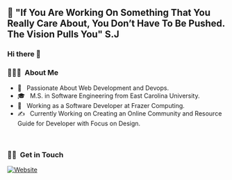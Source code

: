 ##  :gem: "If You Are Working On Something That You Really Care About, You Don’t Have To Be Pushed. The Vision Pulls You" S.J



### Hi there 👋

<h3> 👨🏻‍💻 &nbsp;About Me </h3>

- 🤔 &nbsp; Passionate About Web Development and Devops.
- 🎓 &nbsp; M.S. in Software Engineering from East Carolina University.
- 💼 &nbsp; Working as a Software Developer at Frazer Computing.
- ✍️ &nbsp; Currently Working on Creating an Online Community and Resource Guide for Developer with Focus on Design. 

<br/>

<h3> 🤝🏻 &nbsp;Get in Touch </h3>

<p >
<a href="https://salarhoushvand.github.io/myresume/"><img alt="Website" src="https://img.shields.io/badge/Website-blue?style=flat-square&logo=google-chrome"></a>
</p>
